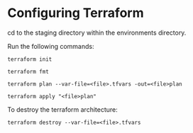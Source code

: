 # Configuring Terraform

cd to the staging directory within the environments directory. 

Run the following commands:

`terraform init`

`terraform fmt`

`terraform plan --var-file=<file>.tfvars -out=<file>plan`

`terraform apply "<file>plan"`

To destroy the terraform architecture:

`terraform destroy --var-file=<file>.tfvars`
